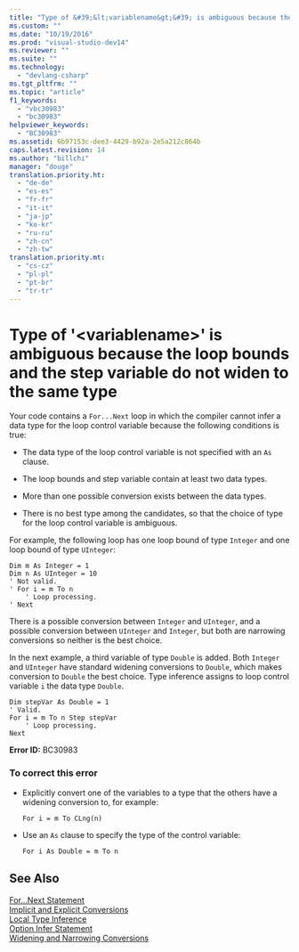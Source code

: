 ```yaml
---
title: "Type of &#39;&lt;variablename&gt;&#39; is ambiguous because the loop bounds and the step variable do not widen to the same type | hehe"
ms.custom: ""
ms.date: "10/19/2016"
ms.prod: "visual-studio-dev14"
ms.reviewer: ""
ms.suite: ""
ms.technology: 
  - "devlang-csharp"
ms.tgt_pltfrm: ""
ms.topic: "article"
f1_keywords: 
  - "vbc30983"
  - "bc30983"
helpviewer_keywords: 
  - "BC30983"
ms.assetid: 6b97153c-dee3-4429-b92a-2e5a212c864b
caps.latest.revision: 14
ms.author: "billchi"
manager: "douge"
translation.priority.ht: 
  - "de-de"
  - "es-es"
  - "fr-fr"
  - "it-it"
  - "ja-jp"
  - "ko-kr"
  - "ru-ru"
  - "zh-cn"
  - "zh-tw"
translation.priority.mt: 
  - "cs-cz"
  - "pl-pl"
  - "pt-br"
  - "tr-tr"
---
```

# Type of &#39;&lt;variablename&gt;&#39; is ambiguous because the loop bounds and the step variable do not widen to the same type
Your code contains a `For...Next` loop in which the compiler cannot infer a data type for the loop control variable because the following conditions is true:  
  
-   The data type of the loop control variable is not specified with an `As` clause.  
  
-   The loop bounds and step variable contain at least two data types.  
  
-   More than one possible conversion exists between the data types.  
  
-   There is no best type among the candidates, so that the choice of type for the loop control variable is ambiguous.  
  
 For example, the following loop has one loop bound of type `Integer` and one loop bound of type `UInteger`:  
  
```vb#  
Dim m As Integer = 1  
Dim n As UInteger = 10  
' Not valid.  
' For i = m To n  
    ' Loop processing.  
' Next  
```  
  
 There is a possible conversion between `Integer` and `UInteger`, and a possible conversion between `UInteger` and `Integer`, but both are narrowing conversions so neither is the best choice.  
  
 In the next example, a third variable of type `Double` is added. Both `Integer` and `UInteger` have standard widening conversions to `Double`, which makes conversion to `Double` the best choice. Type inference assigns to loop control variable `i` the data type `Double`.  
  
```vb#  
Dim stepVar As Double = 1  
' Valid.  
For i = m To n Step stepVar  
    ' Loop processing.  
Next  
```  
  
 **Error ID:** BC30983  
  
### To correct this error  
  
-   Explicitly convert one of the variables to a type that the others have a widening conversion to, for example:  
  
    ```  
    For i = m To CLng(n)  
    ```  
  
-   Use an `As` clause to specify the type of the control variable:  
  
    ```  
    For i As Double = m To n   
    ```  
  
## See Also  
 [For...Next Statement](../Topic/For...Next%20Statement%20\(Visual%20Basic\).md)   
 [Implicit and Explicit Conversions](../Topic/Implicit%20and%20Explicit%20Conversions%20\(Visual%20Basic\).md)   
 [Local Type Inference](../Topic/Local%20Type%20Inference%20\(Visual%20Basic\).md)   
 [Option Infer Statement](../Topic/Option%20Infer%20Statement.md)   
 [Widening and Narrowing Conversions](../Topic/Widening%20and%20Narrowing%20Conversions%20\(Visual%20Basic\).md)